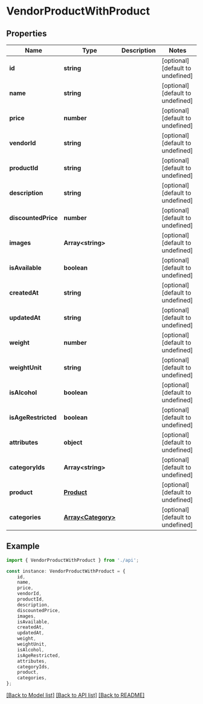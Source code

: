 # VendorProductWithProduct


## Properties

Name | Type | Description | Notes
------------ | ------------- | ------------- | -------------
**id** | **string** |  | [optional] [default to undefined]
**name** | **string** |  | [optional] [default to undefined]
**price** | **number** |  | [optional] [default to undefined]
**vendorId** | **string** |  | [optional] [default to undefined]
**productId** | **string** |  | [optional] [default to undefined]
**description** | **string** |  | [optional] [default to undefined]
**discountedPrice** | **number** |  | [optional] [default to undefined]
**images** | **Array&lt;string&gt;** |  | [optional] [default to undefined]
**isAvailable** | **boolean** |  | [optional] [default to undefined]
**createdAt** | **string** |  | [optional] [default to undefined]
**updatedAt** | **string** |  | [optional] [default to undefined]
**weight** | **number** |  | [optional] [default to undefined]
**weightUnit** | **string** |  | [optional] [default to undefined]
**isAlcohol** | **boolean** |  | [optional] [default to undefined]
**isAgeRestricted** | **boolean** |  | [optional] [default to undefined]
**attributes** | **object** |  | [optional] [default to undefined]
**categoryIds** | **Array&lt;string&gt;** |  | [optional] [default to undefined]
**product** | [**Product**](Product.md) |  | [optional] [default to undefined]
**categories** | [**Array&lt;Category&gt;**](Category.md) |  | [optional] [default to undefined]

## Example

```typescript
import { VendorProductWithProduct } from './api';

const instance: VendorProductWithProduct = {
    id,
    name,
    price,
    vendorId,
    productId,
    description,
    discountedPrice,
    images,
    isAvailable,
    createdAt,
    updatedAt,
    weight,
    weightUnit,
    isAlcohol,
    isAgeRestricted,
    attributes,
    categoryIds,
    product,
    categories,
};
```

[[Back to Model list]](../README.md#documentation-for-models) [[Back to API list]](../README.md#documentation-for-api-endpoints) [[Back to README]](../README.md)
